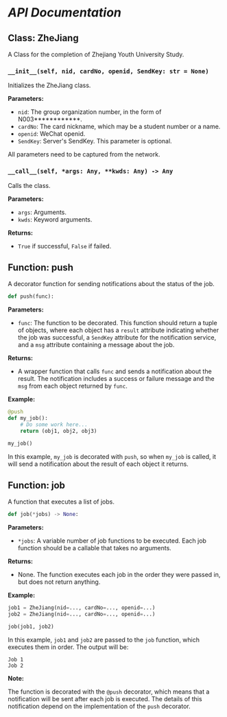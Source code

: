 # ***API Documentation***



## Class: ZheJiang

A Class for the completion of Zhejiang Youth University Study.

### `__init__(self, nid, cardNo, openid, SendKey: str = None)`

Initializes the ZheJiang class.

**Parameters:**

- `nid`: The group organization number, in the form of N003************.
- `cardNo`: The card nickname, which may be a student number or a name.
- `openid`: WeChat openid.
- `SendKey`: Server's SendKey. This parameter is optional.

All parameters need to be captured from the network.

### `__call__(self, *args: Any, **kwds: Any) -> Any`

Calls the class.

**Parameters:**

- `args`: Arguments.
- `kwds`: Keyword arguments.

**Returns:**

- `True` if successful, `False` if failed.


## Function: push

A decorator function for sending notifications about the status of the job.

```python
def push(func):
```

**Parameters:**

- `func`: The function to be decorated. This function should return a tuple of objects, where each object has a `result` attribute indicating whether the job was successful, a `SendKey` attribute for the notification service, and a `msg` attribute containing a message about the job.

**Returns:**

- A wrapper function that calls `func` and sends a notification about the result. The notification includes a success or failure message and the `msg` from each object returned by `func`.

**Example:**

```python
@push
def my_job():
    # Do some work here...
    return (obj1, obj2, obj3)

my_job()
```

In this example, `my_job` is decorated with `push`, so when `my_job` is called, it will send a notification about the result of each object it returns.


## Function: job

A function that executes a list of jobs.

```python
def job(*jobs) -> None:
```

**Parameters:**

- `*jobs`: A variable number of job functions to be executed. Each job function should be a callable that takes no arguments.

**Returns:**

- None. The function executes each job in the order they were passed in, but does not return anything.

**Example:**

```python
job1 = ZheJiang(nid=..., cardNo=..., openid=...)
job2 = ZheJiang(nid=..., cardNo=..., openid=...)

job(job1, job2)
```

In this example, `job1` and `job2` are passed to the `job` function, which executes them in order. The output will be:

```
Job 1
Job 2
```

**Note:**

The function is decorated with the `@push` decorator, which means that a notification will be sent after each job is executed. The details of this notification depend on the implementation of the `push` decorator.